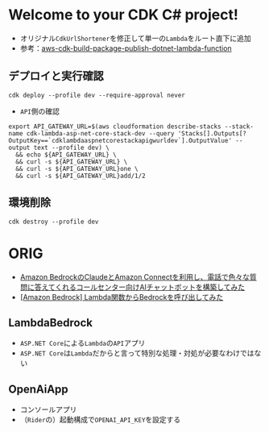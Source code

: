 # Welcome to your CDK C# project!

- オリジナル`CdkUrlShortener`を修正して単一の`Lambda`をルート直下に追加
- 参考：[aws-cdk-build-package-publish-dotnet-lambda-function](https://github.com/aws-samples/aws-cdk-build-package-publish-dotnet-lambda-function/tree/main)

## デプロイと実行確認

```shell
cdk deploy --profile dev --require-approval never
```

- `API`側の確認

```shell
export API_GATEWAY_URL=$(aws cloudformation describe-stacks --stack-name cdk-lambda-asp-net-core-stack-dev --query 'Stacks[].Outputs[?OutputKey==`cdklambdaaspnetcorestackapigwurldev`].OutputValue' --output text --profile dev) \
  && echo ${API_GATEWAY_URL} \
  && curl -s ${API_GATEWAY_URL} \
  && curl -s ${API_GATEWAY_URL}one \
  && curl -s ${API_GATEWAY_URL}add/1/2
```

## 環境削除

```shell
cdk destroy --profile dev
```

# ORIG

- [Amazon BedrockのClaudeとAmazon Connectを利用し、電話で色々な質問に答えてくれるコールセンター向けAIチャットボットを構築してみた](https://dev.classmethod.jp/articles/amazon-bedrock-claude-connect-lex/)
- [[Amazon Bedrock] Lambda関数からBedrockを呼び出してみた](https://dev.classmethod.jp/articles/invoke-bedrock-form-lambda-function/)

## LambdaBedrock

- `ASP.NET Core`による`Lambda`の`API`アプリ
- `ASP.NET Core`は`Lambda`だからと言って特別な処理・対処が必要なわけではない

## OpenAiApp

- コンソールアプリ
- （`Rider`の）起動構成で`OPENAI_API_KEY`を設定する
